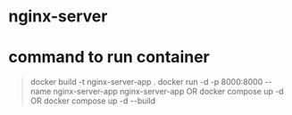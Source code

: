 # nginx-server
# command to run container
> docker build -t nginx-server-app .
> docker run -d -p 8000:8000 --name nginx-server-app  nginx-server-app
OR
> docker compose up -d
OR
> docker compose up -d --build
